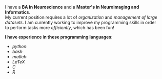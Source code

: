 I have a **BA in Neuroscience** and a **Master's in Neuroimaging and Informatics**. <br>
My current position requires a lot of *organization* and *management of large datasets*. I am currently working to improve my programming skills in order to perform tasks more *efficiently*, which has been fun!

**I have experience in these programming languages:**
- *python*
- *bash*
- *matlab*
- *LaTeX*
- *C*
- *R*

